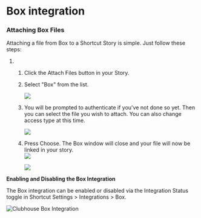 # Box integration

### Attaching Box Files

Attaching a file from Box to a Shortcut Story is simple. Just follow these steps:

1.
   1. Click the Attach Files button in your Story.
   2.  Select "Box" from the list.&#x20;

       ![](https://help.shortcut.com/hc/en-us/article_attachments/203392066/Screen_Shot_2016-04-07_at_3.44.08_PM.png)
   3.  You will be prompted to authenticate if you've not done so yet. Then you can select the file you wish to attach. You can also change access type at this time.&#x20;

       ![](https://help.shortcut.com/hc/en-us/article_attachments/203391946/Screen_Shot_2016-04-05_at_3.58.38_PM.png)
   4.  Press Choose. The Box window will close and your file will now be linked in your story.\
       ![](https://help.shortcut.com/hc/en-us/article_attachments/203419356/Screen_Shot_2016-04-08_at_3.06.22_PM.png)

       ![](https://help.shortcut.com/hc/en-us/article_attachments/203419366/Screen_Shot_2016-04-08_at_2.50.06_PM.png)

**Enabling and Disabling the Box Integration**

The Box integration can be enabled or disabled via the Integration Status toggle in Shortcut Settings > Integrations > Box.

![Clubhouse Box Integration](https://help.shortcut.com/hc/article_attachments/360001656546/Box_Integration.png)
